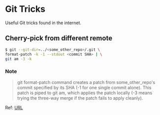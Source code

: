 # Git Tricks
Useful Git tricks found in the internet.

## Cherry-pick from different remote
```sh
$ git --git-dir=../<some_other_repo>/.git \
format-patch -k -1 --stdout <commit SHA> | \
git am -3 -k
```
### Note
> git format-patch command creates a patch from some_other_repo's commit specified by its SHA (-1 for one single commit alone). This patch is piped to git am, which applies the patch locally (-3 means trying the three-way merge if the patch fails to apply cleanly).


Ref: [URL](https://stackoverflow.com/a/9507417)